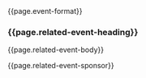<div class="event__card">
    <span class="event__format">{{page.event-format}}</span>
    <h3>{{page.related-event-heading}}</h3>
    <p>{{page.related-event-body}}</p>
    <p>{{page.related-event-sponsor}}</p>
</div>